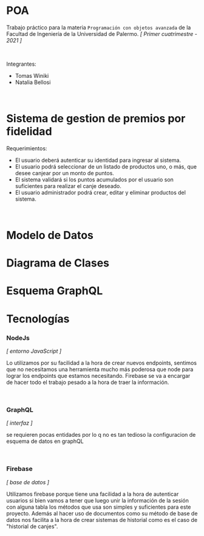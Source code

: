 # POA

Trabajo práctico para la materia `Programación con objetos avanzada` de la Facultad de Ingeniería de la Universidad de Palermo. _[ Primer cuatrimestre - 2021 ]_

<br>

Integrantes: 
- Tomas Winiki
- Natalia Bellosi

<br>


# **Sistema de gestion de premios por fidelidad**
Requerimientos: 
- El usuario deberá autenticar su identidad para ingresar al sistema.
- El usuario podrá seleccionar de un listado de productos uno, o más, que desee canjear por un monto de puntos.
- El sistema validará si los puntos acumulados por el usuario son suficientes para realizar el canje deseado.
- El usuario administrador podrá crear, editar y eliminar productos del sistema. 

<br>


# Modelo de Datos
[img1]: documents/datamodel.png

# Diagrama de Clases
[img1]: documents/diagramclass.png

# Esquema GraphQL
[img1]: documents/schema.png 

# Tecnologías

### **NodeJs** 
_[ entorno JavaScript ]_
<br>

Lo utilizamos por su facilidad a la hora de crear nuevos endpoints, sentimos que no necesitamos una herramienta mucho más poderosa que node para lograr los endpoints
que estamos necesitando. Firebase se va a encargar de hacer todo el trabajo pesado a la hora de traer la información.

<br>

### **GraphQL** 
_[ interfaz ]_
<br>

se requieren pocas entidades por lo q no es tan tedioso la configuracion de esquema de datos en graphQL 

<br>

### **Firebase** 
_[ base de datos ]_
<br>

Utilizamos firebase porque tiene una facilidad a la hora de autenticar usuarios si bien vamos a tener que luego unir la información de la sesión con alguna tabla
los métodos que usa son simples y suficientes para este proyecto. Además al hacer uso de documentos como su método de base de datos nos facilita a la hora de crear sistemas de historial como es el caso de "historial de canjes".
